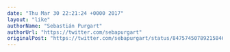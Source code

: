 ```yaml
---
date: "Thu Mar 30 22:21:24 +0000 2017"
layout: "like"
authorName: "Sebastián Purgart"
authorUrl: "https://twitter.com/sebapurgart"
originalPost: "https://twitter.com/sebapurgart/status/847574507892158465"
---
```

